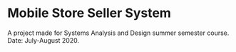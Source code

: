 # Mobile Store Seller System
A project made for Systems Analysis and Design summer semester course.
Date: July-August 2020.
